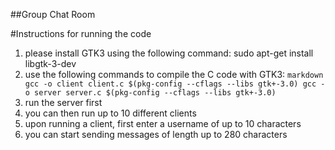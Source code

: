 ##Group Chat Room

#Instructions for running the code
1. please install GTK3 using the following command: sudo apt-get install libgtk-3-dev
2. use the following commands to compile the C code with GTK3: ```markdown
    gcc -o client client.c $(pkg-config --cflags --libs gtk+-3.0)
    gcc -o server server.c $(pkg-config --cflags --libs gtk+-3.0) ```
3. run the server first
4. you can then run up to 10 different clients
5. upon running a client, first enter a username of up to 10 characters
6. you can start sending messages of length up to 280 characters

